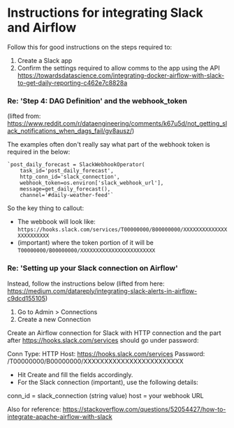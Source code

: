 # Instructions for integrating Slack and Airflow

Follow this for good instructions on the steps required to:

1) Create a Slack app
2) Confirm the settings required to allow comms to the app using the API
https://towardsdatascience.com/integrating-docker-airflow-with-slack-to-get-daily-reporting-c462e7c8828a

### Re: 'Step 4: DAG Definition' and the webhook_token
(lifted from: https://www.reddit.com/r/dataengineering/comments/k67u5d/not_getting_slack_notifications_when_dags_fail/gv8ausz/)

The examples often don't really say what part of the webhook token is required in the below:

    `post_daily_forecast = SlackWebhookOperator(
        task_id='post_daily_forecast',
        http_conn_id='slack_connection',
        webhook_token=os.environ['slack_webhook_url'],
        message=get_daily_forecast(),
        channel='#daily-weather-feed'`

So the key thing to callout:

* The webbook will look like:
`https://hooks.slack.com/services/T00000000/B00000000/XXXXXXXXXXXXXXXXXXXXXXXX`
* (important) where the token portion of it will be `T00000000/B00000000/XXXXXXXXXXXXXXXXXXXXXXXX`


### Re: 'Setting up your Slack connection on Airflow'

Instead, follow the instructions below (lifted from here: https://medium.com/datareply/integrating-slack-alerts-in-airflow-c9dcd155105)

1) Go to Admin > Connections
2) Create a new Connection

Create an Airflow connection for Slack with HTTP connection and the part after https://hooks.slack.com/services should go under password:

Conn Type: HTTP
Host: https://hooks.slack.com/services
Password: /T00000000/B00000000/XXXXXXXXXXXXXXXXXXXXXXXX

- Hit Create and fill the fields accordingly.
- For the Slack connection (important), use the following details:

conn_id = slack_connection (string value)
host = your webhook URL

Also for reference: https://stackoverflow.com/questions/52054427/how-to-integrate-apache-airflow-with-slack
